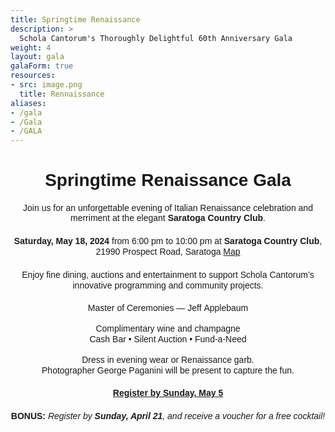 ```yaml
---
title: Springtime Renaissance
description: >
  Schola Cantorum's Thoroughly Delightful 60th Anniversary Gala
weight: 4
layout: gala
galaForm: true
resources:
- src: image.png
  title: Rennaissance
aliases:
- /gala
- /Gala
- /GALA
---
```


<div style="line-height:1.2;text-align:center;font-family:sans-serif">
  <h1 style="font-family:Brush Script MT,Arial,Helvetica,sans-serif">Springtime Renaissance Gala</h1>
  <div>
    Join us for an unforgettable evening of Italian Renaissance celebration and
    merriment at the elegant <b>Saratoga Country Club</b>.
  </div>
  <div style="margin-top:1.25rem">
    <b>Saturday, May 18, 2024</b> from 6:00 pm to 10:00 pm
    at <b>Saratoga Country Club</b>, 21990 Prospect Road, Saratoga <a class="venuemap" target="_blank" href="https://www.google.com/maps/place/Saratoga+Country+Club/@37.284146,-122.0706404,14z/data=!4m6!3m5!1s0x808fb4c4b0258435:0x39980b6fabeaf7de!8m2!3d37.284146!4d-122.052616!16s%2Fg%2F1tgx6vjd?entry=ttu">Map</a>
  </div>
  <div style="margin-top:1.25rem">
    Enjoy fine dining, auctions and entertainment to support
    Schola Cantorum’s innovative programming and community projects.
  </div>
  <div style="margin-top:1.25rem">
    Master of Ceremonies &mdash; Jeff&nbsp;Applebaum<br>
  </div>
  <div style="margin-top:1rem">
    Complimentary wine and champagne<br>
    Cash Bar • Silent Auction • Fund-a-Need
  </div>
  <div style="margin-top:1rem">
    Dress in evening wear or Renaissance garb.<br>
    Photographer George Paganini will be present to capture the fun.
  </div>
  <div style="font-weight:bold;margin-top:1.25rem">
    <a href="#register">Register by Sunday, May 5</a>
  </div>
  <div style="margin-top:1.25rem">
    <b>BONUS:</b> <i>Register by <b>Sunday, April 21</b>,
    and receive a voucher for a free cocktail!</i>
  </div>
</div>
